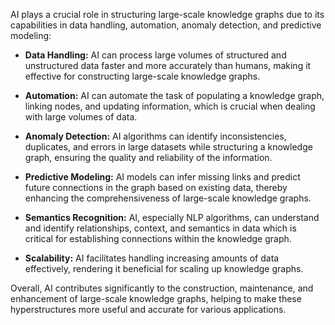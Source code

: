 AI plays a crucial role in structuring large-scale knowledge graphs due to its capabilities in data handling, automation, anomaly detection, and predictive modeling:

- **Data Handling:** AI can process large volumes of structured and unstructured data faster and more accurately than humans, making it effective for constructing large-scale knowledge graphs.

- **Automation:** AI can automate the task of populating a knowledge graph, linking nodes, and updating information, which is crucial when dealing with large volumes of data.

- **Anomaly Detection:** AI algorithms can identify inconsistencies, duplicates, and errors in large datasets while structuring a knowledge graph, ensuring the quality and reliability of the information.

- **Predictive Modeling:** AI models can infer missing links and predict future connections in the graph based on existing data, thereby enhancing the comprehensiveness of large-scale knowledge graphs.

- **Semantics Recognition:** AI, especially NLP algorithms, can understand and identify relationships, context, and semantics in data which is critical for establishing connections within the knowledge graph.

- **Scalability:** AI facilitates handling increasing amounts of data effectively, rendering it beneficial for scaling up knowledge graphs.

Overall, AI contributes significantly to the construction, maintenance, and enhancement of large-scale knowledge graphs, helping to make these hyperstructures more useful and accurate for various applications.